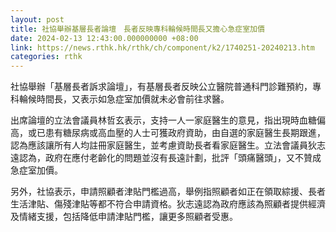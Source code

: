 ```yaml
---
layout: post
title: 社協舉辦基層長者論壇　長者反映專科輪候時間長又擔心急症室加價
date: 2024-02-13 12:43:00.000000000 +08:00
link: https://news.rthk.hk/rthk/ch/component/k2/1740251-20240213.htm
categories: rthk
---
```


社協舉辦「基層長者訴求論壇」，有基層長者反映公立醫院普通科門診難預約，專科輪候時間長，又表示如急症室加價就未必會前往求醫。

出席論壇的立法會議員林哲玄表示，支持一人一家庭醫生的意見，指出現時血糖偏高，或已患有糖尿病或高血壓的人士可獲政府資助，由自選的家庭醫生長期跟進，認為應該讓所有人均註冊家庭醫生，並考慮資助長者看家庭醫生。立法會議員狄志遠認為，政府在應付老齡化的問題並沒有長遠計劃，批評「頭痛醫頭」，又不贊成急症室加價。

另外，社協表示，申請照顧者津貼門檻過高，舉例指照顧者如正在領取綜援、長者生活津貼、傷殘津貼等都不符合申請資格。狄志遠認為政府應該為照顧者提供經濟及情緒支援，包括降低申請津貼門檻，讓更多照顧者受惠。
